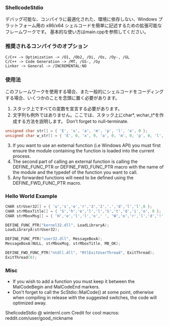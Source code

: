 ### ShellcodeStdio
デバッグ可能な、コンパイラに最適化された、環境に依存しない、Windows プラットフォーム用の x86/x64 シェルコードを簡単に記述するための拡張可能なフレームワークです。
基本的な使い方はmain.cppを参照してください。

### 推奨されるコンパイラのオプション
```
C/C++ -> Optimization -> /O1, /Ob2, /Oi, /Os, /Oy-, /GL
C/C++ -> Code Generation -> /MT, /GS-, /Gy
Linker -> General -> /INCREMENTAL:NO
```
### 使用法
このフレームワークを使用する場合、また一般的にシェルコードをコーディングする場合、いくつかのことを念頭に置く必要があります。

1. スタック上ですべての変数を宣言する必要があります。
2. 文字列も例外ではありません。ここでは、スタック上にchar*, wchar_t*を作成する方法を説明します。 Don't forget to null-terminate.
```C++
unsigned char str[] = { 'E', 'x', 'a', 'm', 'p', 'l', 'e', 0 }; 
unsigned char w_str[] = { 'E', 0, 'x', 0, 'a', 0, 'm', 0, 'p', 0, 'l', 0, 'e', 0, 0 };
```
3. If you want to use an external function (i.e Windows API) you must first ensure the module containing the function is loaded into the current process. 
4. The second part of calling an external function is calling the DEFINE_FUNC_PTR or DEFINE_FWD_FUNC_PTR macro with the name of the module and the typedef of the function you want to call.
5. Any forwarded functions will need to be defined using the DEFINE_FWD_FUNC_PTR macro.

### Hello World Example
```C++
CHAR strUser32[] = { 'u','s','e','r','3','2','.','d','l','l',0 };
CHAR strMboxTitle[] = { 'S','h','e','l','l','S','t','d','i','o', 0 };
CHAR strMboxMsg[] = { 'H','e','l','l','o',' ', 'W','o','r','l','d','!',0 };

DEFINE_FUNC_PTR("kernel32.dll", LoadLibraryA);
LoadLibraryA(strUser32);

DEFINE_FUNC_PTR("user32.dll", MessageBoxA);
MessageBoxA(NULL, strMboxMsg, strMboxTitle, MB_OK);

DEFINE_FWD_FUNC_PTR("ntdll.dll", "RtlExitUserThread", ExitThread);
ExitThread(0);
```

### Misc
* If you wish to add a function you must keep it between the MalCodeBegin and MalCodeEnd markers. 
* Don't forget to call the ScStdio::MalCode() at some point, otherwise when compiling in release with the suggested switches, the code will optimized away.

ShellcodeStdio @ winternl.com
Credit for cool macros: reddit.com/user/good_nickname
